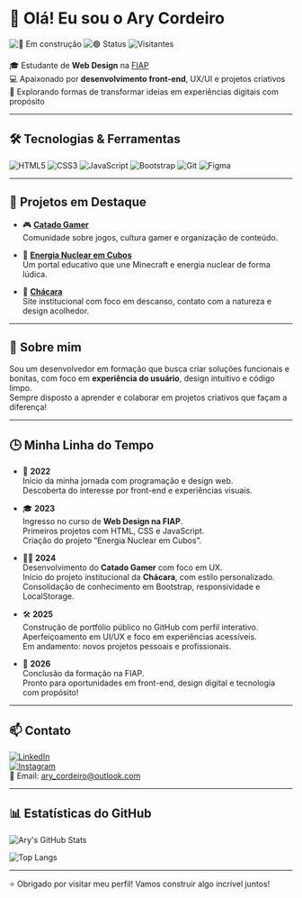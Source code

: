 # 👋 Olá! Eu sou o Ary Cordeiro

![🚧 Em construção](https://img.shields.io/badge/🚧%20Perfil-Em%20Construção-orange?style=flat-square)
![🟢 Status](https://img.shields.io/badge/Status-Ativo-brightgreen?style=flat-square)
![Visitantes](https://komarev.com/ghpvc/?username=AryCord26&style=flat-square&color=blue)

🎓 Estudante de **Web Design** na [FIAP](https://www.fiap.com.br/)  
💻 Apaixonado por **desenvolvimento front-end**, UX/UI e projetos criativos  
🚀 Explorando formas de transformar ideias em experiências digitais com propósito

---

## 🛠️ Tecnologias & Ferramentas

![HTML5](https://img.shields.io/badge/HTML5-E34F26?style=for-the-badge&logo=html5&logoColor=white)
![CSS3](https://img.shields.io/badge/CSS3-1572B6?style=for-the-badge&logo=css3&logoColor=white)
![JavaScript](https://img.shields.io/badge/JavaScript-F7DF1E?style=for-the-badge&logo=javascript&logoColor=black)
![Bootstrap](https://img.shields.io/badge/Bootstrap-7952B3?style=for-the-badge&logo=bootstrap&logoColor=white)
![Git](https://img.shields.io/badge/Git-F05032?style=for-the-badge&logo=git&logoColor=white)
![Figma](https://img.shields.io/badge/Figma-000000?style=for-the-badge&logo=figma&logoColor=white)

---

## 📌 Projetos em Destaque

- 🎮 [**Catado Gamer**](https://github.com/AryCord26/catadogamer-1.1)  
  Comunidade sobre jogos, cultura gamer e organização de conteúdo.

- 🧪 [**Energia Nuclear em Cubos**](https://github.com/AryCord26)  
  Um portal educativo que une Minecraft e energia nuclear de forma lúdica.

- 🏡 [**Chácara**](https://github.com/AryCord26)  
  Site institucional com foco em descanso, contato com a natureza e design acolhedor.

---

## 👤 Sobre mim

Sou um desenvolvedor em formação que busca criar soluções funcionais e bonitas, com foco em **experiência do usuário**, design intuitivo e código limpo.  
Sempre disposto a aprender e colaborar em projetos criativos que façam a diferença!

---

## 🕒 Minha Linha do Tempo

- 🚀 **2022**  
  Início da minha jornada com programação e design web.  
  Descoberta do interesse por front-end e experiências visuais.

- 🎓 **2023**  
  Ingresso no curso de **Web Design na FIAP**.  
  Primeiros projetos com HTML, CSS e JavaScript.  
  Criação do projeto “Energia Nuclear em Cubos”.

- 🧑‍💻 **2024**  
  Desenvolvimento do **Catado Gamer** com foco em UX.  
  Início do projeto institucional da **Chácara**, com estilo personalizado.  
  Consolidação de conhecimento em Bootstrap, responsividade e LocalStorage.

- 🛠️ **2025**  
  Construção de portfólio público no GitHub com perfil interativo.  
  Aperfeiçoamento em UI/UX e foco em experiências acessíveis.  
  Em andamento: novos projetos pessoais e profissionais.

- 🎯 **2026**  
  Conclusão da formação na FIAP.  
  Pronto para oportunidades em front-end, design digital e tecnologia com propósito!

---

## 📫 Contato

[![LinkedIn](https://img.shields.io/badge/-LinkedIn-0A66C2?style=flat&logo=linkedin&logoColor=white)](https://www.linkedin.com/in/ary-cordeiro/)  
[![Instagram](https://img.shields.io/badge/-Instagram-E4405F?style=flat&logo=instagram&logoColor=white)](https://www.instagram.com/ary.cord/)  
📧 Email: [ary_cordeiro@outlook.com](mailto:ary_cordeiro@outlook.com)

---

## 📊 Estatísticas do GitHub

![Ary's GitHub Stats](https://github-readme-stats.vercel.app/api?username=AryCord26&show_icons=true&theme=tokyonight)

![Top Langs](https://github-readme-stats.vercel.app/api/top-langs/?username=AryCord26&layout=compact&theme=tokyonight)

---

⭐ Obrigado por visitar meu perfil! Vamos construir algo incrível juntos!
